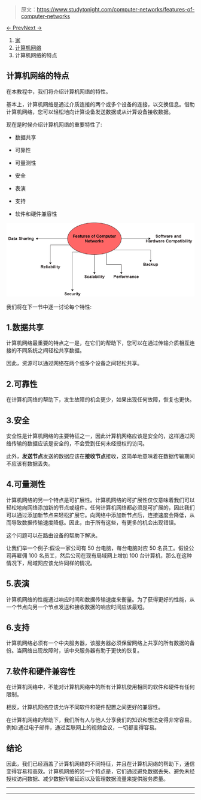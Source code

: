 > 原文：<https://www.studytonight.com/computer-networks/features-of-computer-networks>

[← Prev](/computer-networks/components-of-computer-networks "Components of Computer Networks")[Next →](/computer-networks/protocols-and-standards "Protocols and Standards")

<nav aria-label="breadcrumb">

1.  [家](/)
2.  [计算机网络](/computer-networks)
3.  计算机网络的特点

</nav>

<article>

# 计算机网络的特点

在本教程中，我们将介绍计算机网络的特性。

基本上，计算机网络是通过介质连接的两个或多个设备的连接，以交换信息。借助计算机网络，您可以轻松地向计算设备发送数据或从计算设备接收数据。

现在是时候介绍计算机网络的重要特性了:

*   数据共享

*   可靠性

*   可量测性

*   安全

*   表演

*   支持

*   软件和硬件兼容性

![](img/ad087aa5bb2b2cecf17b2cf64a41664f.png)

我们将在下一节中逐一讨论每个特性:

## 1.数据共享

计算机网络最重要的特点之一是，在它们的帮助下，您可以在通过传输介质相互连接的不同系统之间轻松共享数据。

因此，资源可以通过网络在两个或多个设备之间轻松共享。

## 2.可靠性

在计算机网络的帮助下，发生故障的机会更少，如果出现任何故障，恢复也更快。

## 3.安全

安全性是计算机网络的主要特征之一，因此计算机网络应该是安全的，这样通过网络传输的数据应该是安全的，不会受到任何未经授权的访问。

此外，**发送节点**发送的数据应该在**接收节点**接收，这简单地意味着在数据传输期间不应该有数据丢失。

## 4.可量测性

计算机网络的另一个特点是可扩展性。计算机网络的可扩展性仅仅意味着我们可以轻松地向网络添加新的节点或组件。任何计算机网络都必须是可扩展的，因此我们可以通过添加新节点来轻松扩展它。向网络中添加新节点后，连接速度会降低，从而导致数据传输速度降低。因此，由于所有这些，有更多的机会出现错误。

这个问题可以在路由设备的帮助下解决。

让我们举一个例子:假设一家公司有 50 台电脑，每台电脑对应 50 名员工。假设公司再雇佣 100 名员工，然后公司在现有局域网上增加 100 台计算机，那么在这种情况下，局域网应该允许同样的情况。

## 5.表演

计算机网络的性能通过响应时间和数据传输速度来衡量。为了获得更好的性能，从一个节点向另一个节点发送和接收数据的响应时间应该最短。

## 6.支持

计算机网络必须有一个中央服务器，该服务器必须保留网络上共享的所有数据的备份。当网络出现故障时，该中央服务器有助于更快的恢复。

## 7.软件和硬件兼容性

在计算机网络中，不能对计算机网络中的所有计算机使用相同的软件和硬件有任何限制。

相反，计算机网络应该允许不同软件和硬件配置之间更好的兼容性。

在计算机网络的帮助下，我们所有人与他人分享我们的知识和想法变得非常容易。例如:通过电子邮件，通过互联网上的视频会议，一切都变得容易。

## 结论

因此，我们已经涵盖了计算机网络的不同特征，并且在计算机网络的帮助下，通信变得容易和高效。计算机网络的另一个特点是，它们通过避免数据丢失、避免未经授权访问数据、减少数据传输延迟以及管理数据流量来提供服务质量。

</article>

* * *

* * *